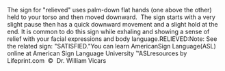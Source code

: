 The sign for "relieved" uses palm-down flat hands (one 
			above the other) held to your torso and then moved downward.  
			The sign starts with a very slight pause then has a quick downward 
			movement and a slight hold at the end. It is common to do this sign 
			while exhaling and showing a sense of relief with your facial 
			expressions and body language.RELIEVED:Note: See the related sign: "SATISFIED."You can learn AmericanSign 
		Language(ASL) online at American Sign Language University ™ASLresources 
		by Lifeprint.com  ©  Dr. William Vicars